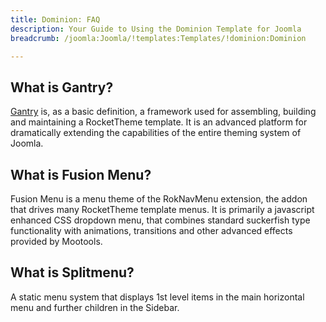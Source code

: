 ```yaml
---
title: Dominion: FAQ
description: Your Guide to Using the Dominion Template for Joomla
breadcrumb: /joomla:Joomla/!templates:Templates/!dominion:Dominion

---
```


What is Gantry?
-----
[Gantry][gantry] is, as a basic definition, a framework used for assembling, building and maintaining a RocketTheme template. It is an advanced platform for dramatically extending the capabilities of the entire theming system of Joomla.

What is Fusion Menu?
-----
Fusion Menu is a menu theme of the RokNavMenu extension, the addon that drives many RocketTheme template menus. It is primarily a javascript enhanced CSS dropdown menu, that combines standard suckerfish type functionality with animations, transitions and other advanced effects provided by Mootools.

What is Splitmenu?
-----
A static menu system that displays 1st level items in the main horizontal menu and further children in the Sidebar.

[gantry]: http://gantry-framework.org/
[features]: http://demo.rockettheme.com/joomla-Templates/dominion/features
[font]: http://www.fontsquirrel.com/fonts/ubuntu
[forum]: http://www.rockettheme.com/forum/joomla-template-dominion/
[dropdown]: http://demo.rockettheme.com/joomla-Templates/dominion/features/menu-options
[splitmenu]: http://demo.rockettheme.com/joomla-Templates/dominion/features/menu-options
[extensions]: http://demo.rockettheme.com/joomla-Templates/dominion/features/extensions
